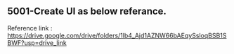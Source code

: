 ## 5001-Create UI as below referance.

Reference link : https://drive.google.com/drive/folders/1lb4_Ajd1AZNW66bAEqySsloqBSB1SBWF?usp=drive_link

